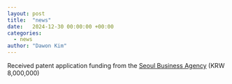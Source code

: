 ```yaml
---
layout: post
title:  "news"
date:   2024-12-30 00:00:00 +00:00
categories:
  - news
author: "Dawon Kim"
---
```

Received patent application funding from the [Seoul Business Agency](https://www.sba.seoul.kr/) (KRW 8,000,000)